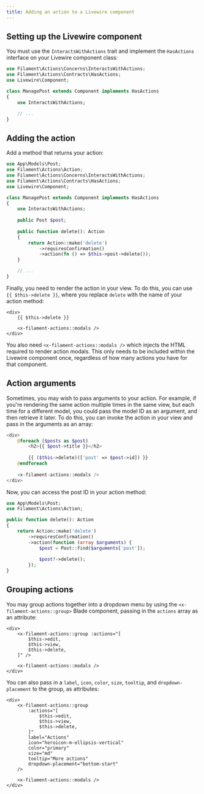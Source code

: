 ```yaml
---
title: Adding an action to a Livewire component
---
```


## Setting up the Livewire component

You must use the `InteractsWithActions` trait and implement the `HasActions` interface on your Livewire component class:

```php
use Filament\Actions\Concerns\InteractsWithActions;
use Filament\Actions\Contracts\HasActions;
use Livewire\Component;

class ManagePost extends Component implements HasActions
{
    use InteractsWithActions;

    // ...
}
```

## Adding the action

Add a method that returns your action:

```php
use App\Models\Post;
use Filament\Actions\Action;
use Filament\Actions\Concerns\InteractsWithActions;
use Filament\Actions\Contracts\HasActions;
use Livewire\Component;

class ManagePost extends Component implements HasActions
{
    use InteractsWithActions;
    
    public Post $post;
    
    public function delete(): Action
    {
        return Action::make('delete')
            ->requiresConfirmation()
            ->action(fn () => $this->post->delete());
    }

    // ...
}
```

Finally, you need to render the action in your view. To do this, you can use `{{ $this->delete }}`, where you replace `delete` with the name of your action method:

```blade
<div>
    {{ $this->delete }}
    
    <x-filament-actions::modals />
</div>
```

You also need `<x-filament-actions::modals />` which injects the HTML required to render action modals. This only needs to be included within the Livewire component once, regardless of how many actions you have for that component.

## Action arguments

Sometimes, you may wish to pass arguments to your action. For example, if you're rendering the same action multiple times in the same view, but each time for a different model, you could pass the model ID as an argument, and then retrieve it later. To do this, you can invoke the action in your view and pass in the arguments as an array:

```php
<div>
    @foreach ($posts as $post)
        <h2>{{ $post->title }}</h2>
        
        {{ ($this->delete)(['post' => $post->id]) }}
    @endforeach
    
    <x-filament-actions::modals />
</div>
```

Now, you can access the post ID in your action method:

```php
use App\Models\Post;
use Filament\Actions\Action;

public function delete(): Action
{
    return Action::make('delete')
        ->requiresConfirmation()
        ->action(function (array $arguments) {
            $post = Post::find($arguments['post']);
            
            $post?->delete();
        });
}
```

## Grouping actions

You may group actions together into a dropdown menu by using the `<x-filament-actions::group>` Blade component, passing in the `actions` array as an attribute:

```blade
<div>
    <x-filament-actions::group :actions="[
        $this->edit,
        $this->view,
        $this->delete,
    ]" />
    
    <x-filament-actions::modals />
</div>
```

You can also pass in a `label`, `icon`, `color`, `size`, `tooltip`, and `dropdown-placement` to the group, as attributes:

```blade
<div>
    <x-filament-actions::group
        :actions="[
            $this->edit,
            $this->view,
            $this->delete,
        ]"
        label="Actions"
        icon="heroicon-m-ellipsis-vertical"
        color="primary"
        size="md"
        tooltip="More actions"
        dropdown-placement="bottom-start"
    />
    
    <x-filament-actions::modals />
</div>
```